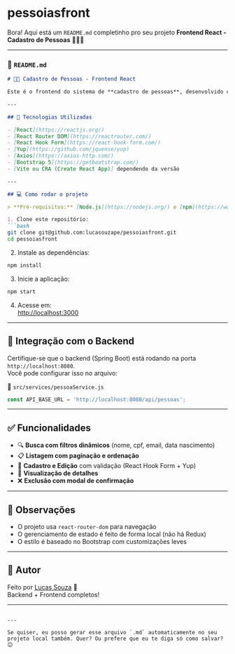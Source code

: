 # pessoiasfront
Bora! Aqui está um `README.md` completinho pro seu projeto **Frontend React - Cadastro de Pessoas** 🧑‍💼✅

---

### 📁 `README.md`

```markdown
# 🧑‍💼 Cadastro de Pessoas - Frontend React

Este é o frontend do sistema de **cadastro de pessoas**, desenvolvido com **React**, **React Hook Form**, **Yup** e **Bootstrap**, consumindo uma API Spring Boot.

---

## 🚀 Tecnologias Utilizadas

- [React](https://reactjs.org/)
- [React Router DOM](https://reactrouter.com/)
- [React Hook Form](https://react-hook-form.com/)
- [Yup](https://github.com/jquense/yup)
- [Axios](https://axios-http.com/)
- [Bootstrap 5](https://getbootstrap.com/)
- [Vite ou CRA (Create React App)] dependendo da versão

---

## 💻 Como rodar o projeto

> **Pré-requisitos:** [Node.js](https://nodejs.org/) e [npm](https://www.npmjs.com/) instalados.

1. Clone este repositório:
```bash
git clone git@github.com:lucasouzape/pessoiasfront.git
cd pessoiasfront
```

2. Instale as dependências:
```bash
npm install
```

3. Inicie a aplicação:
```bash
npm start
```

4. Acesse em:  
[http://localhost:3000](http://localhost:3000)

---

## 🔗 Integração com o Backend

Certifique-se que o backend (Spring Boot) está rodando na porta `http://localhost:8080`.  
Você pode configurar isso no arquivo:

📄 `src/services/pessoaService.js`
```js
const API_BASE_URL = 'http://localhost:8080/api/pessoas';
```

---

## ✅ Funcionalidades

- 🔍 **Busca com filtros dinâmicos** (nome, cpf, email, data nascimento)
- 📋 **Listagem com paginação e ordenação**
- 🧾 **Cadastro e Edição** com validação (React Hook Form + Yup)
- 📄 **Visualização de detalhes**
- ❌ **Exclusão com modal de confirmação**

---

## 📌 Observações

- O projeto usa `react-router-dom` para navegação
- O gerenciamento de estado é feito de forma local (não há Redux)
- O estilo é baseado no Bootstrap com customizações leves

---

## 🧑 Autor

Feito por [Lucas Souza](https://github.com/lucasouzape) 💙  
Backend + Frontend completos!

---
```

---

Se quiser, eu posso gerar esse arquivo `.md` automaticamente no seu projeto local também. Quer? Ou prefere que eu te diga só como salvar? 😊

